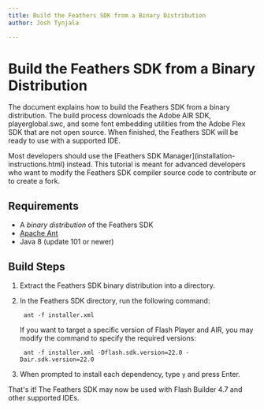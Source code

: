```yaml
---
title: Build the Feathers SDK from a Binary Distribution  
author: Josh Tynjala

---
```

# Build the Feathers SDK from a Binary Distribution

The document explains how to build the Feathers SDK from a binary distribution. The build process downloads the Adobe AIR SDK, playerglobal.swc, and some font embedding utilities from the Adobe Flex SDK that are not open source. When finished, the Feathers SDK will be ready to use with a supported IDE.

<aside class="warn">Most developers should use the [Feathers SDK Manager](installation-instructions.html) instead. This tutorial is meant for advanced developers who want to modify the Feathers SDK compiler source code to contribute or to create a fork.</aside>

## Requirements

* A *binary distribution* of the Feathers SDK
* [Apache Ant](http://ant.apache.org/)
* Java 8 (update 101 or newer)

## Build Steps

1. Extract the Feathers SDK binary distribution into a directory.

1. In the Feathers SDK directory, run the following command:

        ant -f installer.xml

    If you want to target a specific version of Flash Player and AIR, you may modify the command to specify the required versions:

        ant -f installer.xml -Dflash.sdk.version=22.0 -Dair.sdk.version=22.0

1. When prompted to install each dependency, type `y` and press Enter.

That's it! The Feathers SDK may now be used with Flash Builder 4.7 and other supported IDEs.